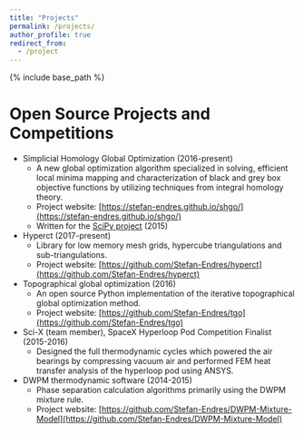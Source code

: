 ```yaml
---
title: "Projects"
permalink: /projects/
author_profile: true
redirect_from:
  - /project
---
```


{% include base_path %}

Open Source Projects and Competitions
======
* Simplicial Homology Global Optimization (2016-present)
    * A new global optimization algorithm specialized in solving, efficient local minima mapping and characterization of black and grey box objective functions by utilizing techniques from integral homology theory.
    * Project website: [https://stefan-endres.github.io/shgo/](https://stefan-endres.github.io/shgo/)
    * Written for the [SciPy project](https://www.scipy.org/)
(2015)
* Hyperct (2017-present)
    * Library for low memory mesh grids, hypercube triangulations and sub-triangulations.
    * Project website: [https://github.com/Stefan-Endres/hyperct](https://github.com/Stefan-Endres/hyperct)
* Topographical global optimization (2016)
    * An open source Python implementation of the iterative topographical global optimization method.
    * Project website: [https://github.com/Stefan-Endres/tgo](https://github.com/Stefan-Endres/tgo)
* Sci-X (team member), SpaceX Hyperloop Pod Competition Finalist (2015-2016)
    * Designed the full thermodynamic cycles which powered the air bearings by compressing vacuum air and performed FEM heat transfer analysis of the hyperloop pod using ANSYS.
* DWPM thermodynamic software (2014-2015)
    * Phase separation calculation algorithms primarily using the DWPM mixture rule.
  * Project website: [https://github.com/Stefan-Endres/DWPM-Mixture-Model](https://github.com/Stefan-Endres/DWPM-Mixture-Model)
